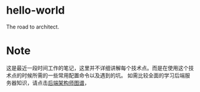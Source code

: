 # hello-world
The road to architect. 
# Note
这是最近一段时间工作的笔记，这里并不详细讲解每个技术点。而是在使用这个技术点的时候所需的一些常用配置命令以及遇到的坑。
如需比较全面的学习后端服务器知识，请点击[后端架构师图谱](https://github.com/xingshaocheng/architect-awesome)，
